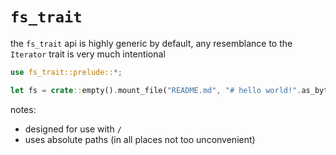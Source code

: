 # `fs_trait`

the `fs_trait` api is highly generic by default, any resemblance to the `Iterator` trait is very much intentional

```rs
use fs_trait::prelude::*;

let fs = crate::empty().mount_file("README.md", "# hello world!".as_bytes().read_only());
```

notes:

- designed for use with `/`
- uses absolute paths (in all places not too unconvenient)
